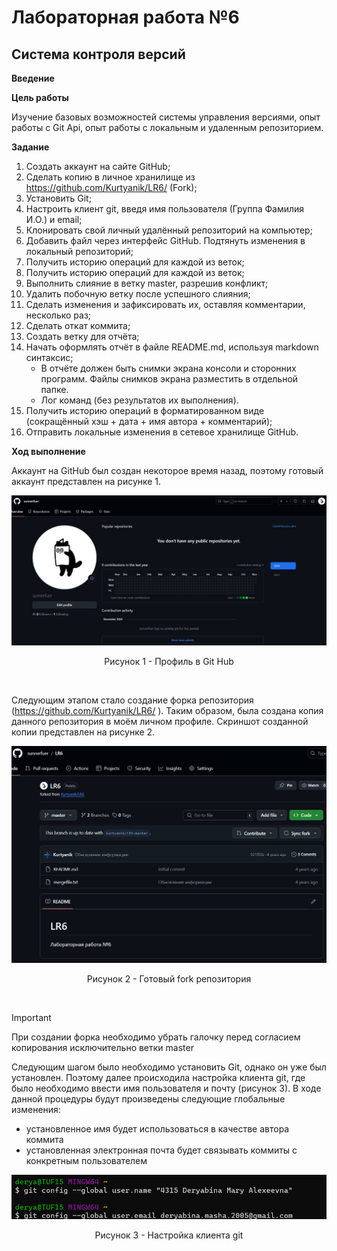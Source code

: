 # Лабораторная работа №6

## Система контроля версий
**Введение**

**Цель работы**

Изучение базовых возможностей системы управления версиями, опыт работы с Git Api, опыт работы с локальным и удаленным репозиторием.

**Задание**

1. Создать аккаунт на сайте GitHub;
2. Сделать копию в личное хранилище из https://github.com/Kurtyanik/LR6/ (Fork);
3. Установить Git;
4. Настроить клиент git, введя имя пользователя (Группа Фамилия И.О.) и email;
5. Клонировать свой личный удалённый репозиторий на компьютер;
6. Добавить файл через интерфейс GitHub. Подтянуть изменения в локальный репозиторий;
7. Получить историю операций для каждой из веток;
8. Получить историю операций для каждой из веток;
9. Выполнить слияние в ветку master, разрешив конфликт;
10. Удалить побочную ветку после успешного слияния;
11. Сделать изменения и зафиксировать их, оставляя комментарии, несколько раз;
12. Сделать откат коммита;
13. Создать ветку для отчёта;
14. Начать оформлять отчёт в файле README.md, используя markdown синтаксис;
    - В отчёте должен быть снимки экрана консоли и сторонних программ. Файлы снимков экрана разместить в отдельной папке.
    - Лог команд (без результатов их выполнения).
15. Получить историю операций в форматированном виде (сокращённый хэш + дата + имя автора + комментарий);
16. Отправить локальные изменения в сетевое хранилище GitHub.

**Ход выполнение**

Аккаунт на GitHub был создан некоторое время назад, поэтому
готовый аккаунт представлен на рисунке 1.

<p align="center">
  <img src="https://github.com/sunnerfuer/LR6/blob/report/screenshots/profile.jpg">
</p>
<p align="center">Рисунок 1 - Профиль в Git Hub</p></br>

Следующим этапом стало создание форка репозитория (https://github.com/Kurtyanik/LR6/ ). Таким образом, была создана копия данного репозитория в моём личном профиле. Скриншот созданной копии представлен на рисунке 2.

<p align="center">
  <img src="https://github.com/sunnerfuer/LR6/blob/report/screenshots/fork.jpg">
</p>
<p align="center">Рисунок 2 - Готовый fork репозитория</p></br>

> [!IMPORTANT]
> При создании форка необходимо убрать галочку перед согласием копирования исключительно ветки master
>
Следующим шагом было необходимо установить Git, однако он уже был установлен. Поэтому далее происходила настройка клиента git, где было необходимо ввести имя пользователя и почту (рисунок 3). В ходе данной процедуры будут произведены следующие глобальные изменения:

- установленное имя будет использоваться в качестве автора коммита
- установленная электронная почта будет связывать коммиты с конкретным пользователем

<p align="center">
  <img src="https://github.com/sunnerfuer/LR6/blob/report/screenshots/user_name%20and%20email.jpg">
</p>
<p align="center">Рисунок 3 - Настройка клиента git</p></br>